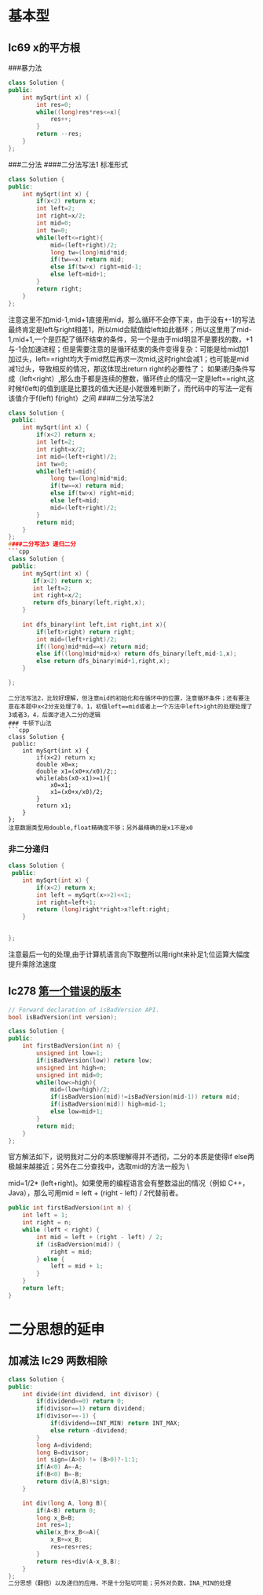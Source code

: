 # 基本型
## lc69 x的平方根
###暴力法
```cpp
class Solution {
public:
    int mySqrt(int x) {
        int res=0;
        while((long)res*res<=x){
            res++;
        }
        return --res;
    }
};
```
###二分法
####二分法写法1
标准形式
```cpp
class Solution {
public:
    int mySqrt(int x) {
        if(x<2) return x;
        int left=2;
        int right=x/2;
        int mid=0;
        int tw=0; 
        while(left<=right){
            mid=(left+right)/2;
            long tw=(long)mid*mid;
            if(tw==x) return mid;
            else if(tw>x) right=mid-1;
            else left=mid+1;
        }
        return right;
    }
};
```
注意这里不加mid-1,mid+1直接用mid，那么循环不会停下来，由于没有+-1的写法最终肯定是left与right相差1，所以mid会赋值给left如此循环；所以这里用了mid-1,mid+1,一个是匹配了循环结束的条件，另一个是由于mid明显不是要找的数，+1与-1会加速进程；但是需要注意的是循环结束的条件变得复杂：可能是给mid加1加过头，left==right均大于mid然后再求一次mid,这时right会减1；也可能是mid减1过头，导致相反的情况，那这体现出return right的必要性了；
如果递归条件写成（left<right）,那么由于都是连续的整数，循环终止的情况一定是left==right,这时候f(left)的值到底是比要找的值大还是小就很难判断了，而代码中的写法一定有该值介于f(left) f(right）之间
####二分法写法2
```cpp
class Solution {
 public:
    int mySqrt(int x) {
        if(x<2) return x;
        int left=2;
        int right=x/2;
        int mid=(left+right)/2;
        int tw=0;
        while(left!=mid){
            long tw=(long)mid*mid;
            if(tw==x) return mid;
            else if(tw>x) right=mid;
            else left=mid;
            mid=(left+right)/2;
        }
        return mid;
    }
};
####二分写法3 递归二分
```cpp
class Solution {
 public:
    int mySqrt(int x) {
       if(x<2) return x;
       int left=2;
       int right=x/2;
       return dfs_binary(left,right,x);
    }
    
    int dfs_binary(int left,int right,int x){
        if(left>right) return right;
        int mid=(left+right)/2;
        if((long)mid*mid==x) return mid;
        else if((long)mid*mid>x) return dfs_binary(left,mid-1,x);
        else return dfs_binary(mid+1,right,x);
    }

};

```
```
二分法写法2，比较好理解，但注意mid的初始化和在循环中的位置，注意循环条件；还有要注意在本题中x<2分支处理了0，1，初值left==mid或者上一个方法中left>ight的处理处理了3或者3，4，后面才进入二分的逻辑
### 牛顿下山法
```cpp
class Solution {
 public:
    int mySqrt(int x) {
        if(x<2) return x;
        double x0=x;
        double x1=(x0+x/x0)/2;;
        while(abs(x0-x1)>=1){
            x0=x1;
            x1=(x0+x/x0)/2;
        }
        return x1;
    }
};
注意数据类型用double,float精确度不够；另外最精确的是x1不是x0
```
### 非二分递归
```cpp
class Solution {
 public:
    int mySqrt(int x) {
        if(x<2) return x;
        int left = mySqrt(x>>2)<<1;
        int right=left+1;
        return (long)right*right>x?left:right;
    }
    

};
```
注意最后一句的处理,由于计算机语言向下取整所以用right来补足1;位运算大幅度提升乘除法速度
## lc278 [第一个错误的版本](https://leetcode-cn.com/problems/first-bad-version/)
```cpp
// Forward declaration of isBadVersion API.
bool isBadVersion(int version);

class Solution {
public:
    int firstBadVersion(int n) {
        unsigned int low=1;
        if(isBadVersion(low)) return low;
        unsigned int high=n;
        unsigned int mid=0;
        while(low<=high){
            mid=(low+high)/2;
            if(isBadVersion(mid)!=isBadVersion(mid-1)) return mid;
            if(isBadVersion(mid)) high=mid-1;
            else low=mid+1;
        }
        return mid;
    }
};
```
官方解法如下，说明我对二分的本质理解得并不透彻，二分的本质是使得if else两极越来越接近；另外在二分查找中，选取mid的方法一般为 \

mid=1/2* (left+right)。如果使用的编程语言会有整数溢出的情况（例如 C++，Java），那么可用mid = left + (right - left) / 2代替前者。

```cpp
public int firstBadVersion(int n) {
    int left = 1;
    int right = n;
    while (left < right) {
        int mid = left + (right - left) / 2;
        if (isBadVersion(mid)) {
            right = mid;
        } else {
            left = mid + 1;
        }
    }
    return left;
}
```
# 二分思想的延申
## 加减法 lc29 两数相除
```cpp
class Solution {
public:
    int divide(int dividend, int divisor) {
        if(dividend==0) return 0;
        if(divisor==1) return dividend;
        if(divisor==-1) {
            if(dividend==INT_MIN) return INT_MAX;
            else return -dividend;  
        }
        long A=dividend;
        long B=divisor;
        int sign=(A>0) != (B>0)?-1:1;
        if(A<0) A=-A;
        if(B<0) B=-B;
        return div(A,B)*sign;        
    }

    int div(long A, long B){
        if(A<B) return 0;
        long x_B=B;
        int res=1;
        while(x_B+x_B<=A){
            x_B+=x_B;
            res=res+res;
        }
        return res+div(A-x_B,B);    
    }
};
二分思想（翻倍）以及递归的应用，不是十分贴切可能；另外对负数，INA_MIN的处理


